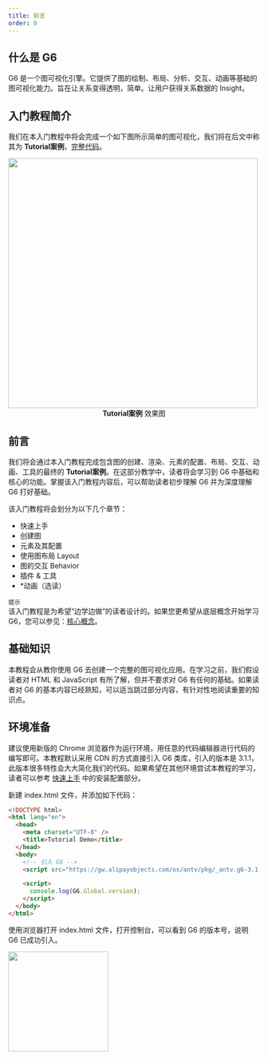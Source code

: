 ```yaml
---
title: 前言
order: 0
---
```


## 什么是 G6
G6 是一个图可视化引擎。它提供了图的绘制、布局、分析、交互、动画等基础的图可视化能力。旨在让关系变得透明，简单。让用户获得关系数据的 Insight。

## 入门教程简介
我们在本入门教程中将会完成一个如下图所示简单的图可视化，我们将在后文中称其为 **Tutorial案例**，[完整代码](https://codepen.io/Yanyan-Wang/pen/mdbYZvZ)。

<img src='https://gw.alipayobjects.com/mdn/rms_f8c6a0/afts/img/A*YlTVS54xV3EAAAAAAAAAAABkARQnAQ'  width=500 />

<div style="text-align: center;"><b>Tutorial案例</b> 效果图</div>


## 前言
我们将会通过本入门教程完成包含图的创建、渲染、元素的配置、布局、交互、动画、工具的最终的 **Tutorial案例**。在这部分教学中，读者将会学习到 G6 中基础和核心的功能。掌握该入门教程内容后，可以帮助读者初步理解 G6 并为深度理解 G6 打好基础。

该入门教程将会划分为以下几个章节：

- 快速上手
- 创建图
- 元素及其配置
- 使用图布局 Layout
- 图的交互 Behavior
- 插件 & 工具
- *动画（选读）

`提示` <br />该入门教程是为希望“边学边做”的读者设计的。如果您更希望从底层概念开始学习 G6，您可以参见：[核心概念](../middle/keyConcept)。

## 基础知识
本教程会从教你使用 G6 去创建一个完整的图可视化应用。在学习之前，我们假设读者对 HTML 和 JavaScript 有所了解，但并不要求对 G6 有任何的基础。如果读者对 G6 的基本内容已经熟知，可以适当跳过部分内容，有针对性地阅读重要的知识点。

## 环境准备
建议使用新版的 Chrome 浏览器作为运行环境，用任意的代码编辑器进行代码的编写即可。本教程默认采用 CDN 的方式直接引入 G6 类库，引入的版本是 3.1.1，此版本很多特性会大大简化我们的代码。如果希望在其他环境尝试本教程的学习，读者可以参考 [快速上手](../getting-started) 中的安装配置部分。

新建 index.html 文件，并添加如下代码：
```html
<!DOCTYPE html>
<html lang="en">
  <head>
    <meta charset="UTF-8" />
    <title>Tutorial Demo</title>
  </head>
  <body>
    <!-- 引入 G6 -->
    <script src="https://gw.alipayobjects.com/os/antv/pkg/_antv.g6-3.1.1/build/g6.js"></script>

    <script>
      console.log(G6.Global.version);
    </script>
  </body>
</html>

```

使用浏览器打开 index.html 文件，打开控制台，可以看到 G6 的版本号，说明 G6 已成功引入。

<img src='https://gw.alipayobjects.com/mdn/rms_f8c6a0/afts/img/A*5Ex2RJekVbcAAAAAAAAAAABkARQnAQ' width=200 />
